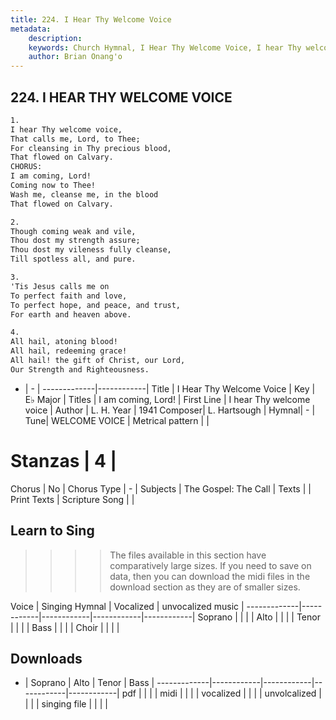 ```yaml
---
title: 224. I Hear Thy Welcome Voice
metadata:
    description: 
    keywords: Church Hymnal, I Hear Thy Welcome Voice, I hear Thy welcome voice, I am coming, Lord!
    author: Brian Onang'o
---
```



## 224. I HEAR THY WELCOME VOICE

```txt
1.
I hear Thy welcome voice,
That calls me, Lord, to Thee;
For cleansing in Thy precious blood,
That flowed on Calvary.
CHORUS:
I am coming, Lord!
Coming now to Thee!
Wash me, cleanse me, in the blood
That flowed on Calvary.

2.
Though coming weak and vile,
Thou dost my strength assure;
Thou dost my vileness fully cleanse,
Till spotless all, and pure.

3.
'Tis Jesus calls me on
To perfect faith and love,
To perfect hope, and peace, and trust,
For earth and heaven above.

4.
All hail, atoning blood!
All hail, redeeming grace!
All hail! the gift of Christ, our Lord,
Our Strength and Righteousness.

```

- |   -  |
-------------|------------|
Title | I Hear Thy Welcome Voice |
Key | E♭ Major |
Titles | I am coming, Lord! |
First Line | I hear Thy welcome voice |
Author | L. H.
Year | 1941
Composer| L. Hartsough |
Hymnal|  - |
Tune| WELCOME VOICE |
Metrical pattern | |
# Stanzas | 4 |
Chorus | No |
Chorus Type | - |
Subjects | The Gospel: The Call |
Texts |  |
Print Texts | 
Scripture Song |  |
  
## Learn to Sing

>>>> The files available in this section have comparatively large sizes. If you need to save on data, then you can download the midi files in the download section as they are of smaller sizes.

Voice |  Singing Hymnal | Vocalized | unvocalized music |
-------------|------------|------------|------------|------------|
Soprano | | | |
Alto | | | |
Tenor | | | |
Bass | | | |
Choir | | | |

## Downloads

- |  Soprano | Alto | Tenor | Bass |
-------------|------------|------------|------------|------------|
pdf | | | |
midi | | | |
vocalized | | | |
unvolcalized | | | |
singing file | | | |
  